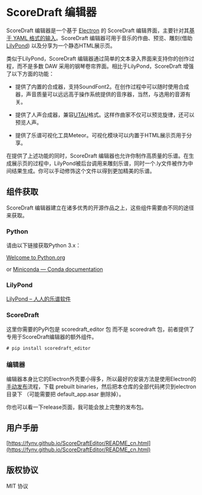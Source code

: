 # ScoreDraft 编辑器

ScoreDraft 编辑器是一个基于 [Electron](https://www.electronjs.org/) 的 ScoreDraft 编辑界面，主要针对其[基于 YAML 格式的输入](https://fynv.github.io/ScoreDraft/intro_cn.html#%E5%9F%BA%E4%BA%8E-yaml-%E6%A0%BC%E5%BC%8F%E7%9A%84%E8%BE%93%E5%85%A5)。ScoreDraft 编辑器可用于音乐的作曲、预览、雕刻(借助[LilyPond](http://lilypond.org/)) 以及分享为一个静态HTML展示页。

类似于LilyPond，ScoreDraft 编辑器通过简单的文本录入界面来支持你的创作过程，而不是多数 DAW 采用的钢琴卷帘界面。相比于LilyPond，ScoreDraft 增强了以下方面的功能：

* 提供了内置的合成器，支持SoundFont2。在创作过程中可以随时使用合成器，声音质量可以远远高于操作系统提供的音序器，当然，与选用的音源有关。

* 提供了人声合成器，兼容[UTAU](http://utau.us)格式。这样作曲家不仅可以预览旋律，还可以预览人声。

* 提供了乐谱可视化工具Meteor。可视化模块可以内置于HTML展示页用于分享。

在提供了上述功能的同时，ScoreDraft 编辑器也允许你制作高质量的乐谱。在生成展示页的过程中，LilyPond被后台调用来雕刻乐谱，同时一个.ly文件被作为中间结果生成。你可以手动修饰这个文件以得到更加精美的乐谱。

## 组件获取

ScoreDraft 编辑器建立在诸多优秀的开源作品之上，这些组件需要由不同的途径来获取。

### Python

请由以下链接获取Python 3.x：

[Welcome to Python.org](https://www.python.org/)

or [Miniconda — Conda documentation](https://docs.conda.io/en/latest/miniconda.html)

### LilyPond

[LilyPond – 人人的乐谱软件](http://lilypond.org/)

### ScoreDraft

这里你需要的PyPi包是 scoredraft_editor 包 而不是 scoredraft 包，前者提供了专用于ScoreDraft编辑器的额外组件。

```shell
# pip install scoredraft_editor
```

### 编辑器

编辑器本身比它的Electron外壳要小得多，所以最好的安装方法是使用Electron的[手动发布](https://www.electronjs.org/zh/docs/latest/tutorial/application-distribution#%E6%89%8B%E5%8A%A8%E5%8F%91%E5%B8%83)流程，下载 prebuilt binaries，然后把本仓库的全部代码拷贝到electron目录下 （可能需要把 default_app.asar 删除掉）。

你也可以看一下release页面，我可能会放上完整的发布包。

## 用户手册

[https://fynv.github.io/ScoreDraftEditor/README_cn.html](https://fynv.github.io/ScoreDraftEditor/README_cn.html)

## 版权协议

MIT 协议

